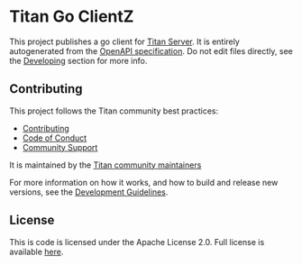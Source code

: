 # Titan Go ClientZ

This project publishes a go client for [Titan Server](https://github.com/titan-data/titan-server).
It is entirely autogenerated from the [OpenAPI specification](https://github.com/titan-data/titan-server/blob/master/openapi/titan.yml).
Do not edit files directly, see the [Developing](DEVELOPING.md) section for more info.

## Contributing

This project follows the Titan community best practices:

  * [Contributing](https://github.com/titan-data/.github/blob/master/CONTRIBUTING.md)
  * [Code of Conduct](https://github.com/titan-data/.github/blob/master/CODE_OF_CONDUCT.md)
  * [Community Support](https://github.com/titan-data/.github/blob/master/SUPPORT.md)

It is maintained by the [Titan community maintainers](https://github.com/titan-data/.github/blob/master/MAINTAINERS.md)

For more information on how it works, and how to build and release new versions,
see the [Development Guidelines](DEVELOPING.md).

## License

This is code is licensed under the Apache License 2.0. Full license is
available [here](./LICENSE).
